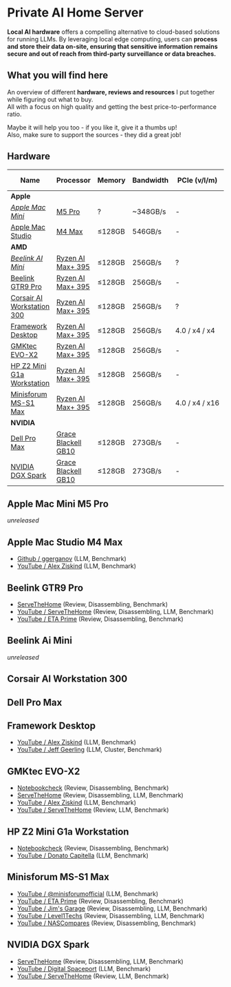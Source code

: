 # Private AI Home Server

**Local AI hardware** offers a compelling alternative to cloud-based solutions for running LLMs.
By leveraging local edge computing, users can **process and store their data on-site,
ensuring that sensitive information remains secure and out of reach from third-party surveillance or data breaches.**

## What you will find here

An overview of different **hardware, reviews and resources** I put together while figuring out what to buy.\
All with a focus on high quality and getting the best price-to-performance ratio.

Maybe it will help you too - if you like it, give it a thumbs up!\
Also, make sure to support the sources - they did a great job!

## Hardware

| Name                                         | Processor                                     | Memory | Bandwidth | PCIe (v/l/m)   | Ethernet  | Fan Noise (idle/load) |
| -------------------------------------------- | --------------------------------------------- | ------ | --------- | -------------- | --------- | --------------------- |
| **Apple**                                    |                                               |        |           |                |           |                       |
| _[Apple Mac Mini][apple-mini-m5-pro]_        | [M5 Pro][apple-mini-m5-pro]                   | ?      | ~348GB/s  | -              | 10G       | 0db / ?               |
| [Apple Mac Studio][apple-studio-m4-max]      | [M4 Max][apple-studio-m4-max]                 | ≤128GB | 546GB/s   | -              | 10G       | 0db / 44db            |
| **AMD**                                      |                                               |        |           |                |           |                       |
| _[Beelink AI Mini][beelink-ai-mini]_         | [Ryzen AI Max+ 395][amd-strix-halo]           | ≤128GB | 256GB/s   | ?              | ?         | ?                     |
| [Beelink GTR9 Pro][beelink-gtr9-pro]         | [Ryzen AI Max+ 395][amd-strix-halo]           | ≤128GB | 256GB/s   | -              | 10G (2x)  | ?                     |
| [Corsair AI Workstation 300][corsair-ai-300] | [Ryzen AI Max+ 395][amd-strix-halo]           | ≤128GB | 256GB/s   | ?              | 2.5G      | ?                     |
| [Framework Desktop][framework-desktop]       | [Ryzen AI Max+ 395][amd-strix-halo]           | ≤128GB | 256GB/s   | 4.0 / x4 / x4  | 5G        | 0dB / 48dB            |
| [GMKtec EVO-X2][gmktec-evo-x2]               | [Ryzen AI Max+ 395][amd-strix-halo]           | ≤128GB | 256GB/s   | -              | 2.5G      | 27dB / 55dB           |
| [HP Z2 Mini G1a Workstation][hp-z2-mini]     | [Ryzen AI Max+ 395][amd-strix-halo]           | ≤128GB | 256GB/s   | -              | 2.5G      | 32dB / 67dB           |
| [Minisforum MS-S1 Max][minisforum-s1max]     | [Ryzen AI Max+ 395][amd-strix-halo]           | ≤128GB | 256GB/s   | 4.0 / x4 / x16 | 10G (2x)  | ?                     |
| **NVIDIA**                                   |                                               |        |           |                |           |                       |
| [Dell Pro Max][dell-pro-max]                 | [Grace Blackell GB10][nvidia-grace-blackwell] | ≤128GB | 273GB/s   | -              | 200G (2x) | ?                     |
| [NVIDIA DGX Spark][nvidia-dgx-spark]         | [Grace Blackell GB10][nvidia-grace-blackwell] | ≤128GB | 273GB/s   | -              | 200G (2x) | ?                     |

<!-- npus -->

[amd-strix-halo]: https://www.amd.com/en/products/processors/laptop/ryzen/ai-300-series/amd-ryzen-ai-max-plus-395.html
[apple-studio-m4-max]: https://www.apple.com/shop/buy-mac/mac-studio/apple-m4-max-with-14-core-cpu-32-core-gpu-16-core-neural-engine-36gb-memory-512gb
[apple-mini-m5-pro]: https://www.apple.com/shop/buy-mac/mac-mini/apple-m5-pro-chip-with-12-core-cpu-16-core-gpu-24gb-memory-512gb
[nvidia-grace-blackwell]: https://www.nvidia.com/en-us/data-center/technologies/blackwell-architecture/

<!-- products -->

[beelink-ai-mini]: https://x.com/Beelinkofficial/status/1920082850311029142
[beelink-gtr9-pro]: https://www.bee-link.com/en/products/beelink-gtr9-pro-amd-ryzen-ai-max-395
[corsair-ai-300]: https://www.corsair.com/us/en/p/gaming-computers/cs-9080002-na/corsair-ai-workstation-300
[dell-pro-max]: https://www.dell.com/en-us/lp/dell-pro-max-nvidia-ai-dev-premier
[framework-desktop]: https://frame.work/en/en/desktop
[gmktec-evo-x2]: https://www.gmktec.com/products/amd-ryzen%E2%84%A2-ai-max-395-evo-x2-ai-mini-pc
[hp-z2-mini]: https://www.hp.com/us-en/workstations/z2-mini-a.html
[minisforum-s1max]: https://minisforumpc.eu/products/minisforum-ms-s1-max-mini-pc
[nvidia-dgx-spark]: https://www.nvidia.com/en-us/products/workstations/dgx-spark/

## Apple Mac Mini M5 Pro

_unreleased_

## Apple Mac Studio M4 Max

- [Github / ggerganov](https://github.com/ggml-org/llama.cpp/discussions/4167) (LLM, Benchmark)
- [YouTube / Alex Ziskind](https://www.youtube.com/watch?v=ZmY35-ifJuo) (LLM, Benchmark)

## Beelink GTR9 Pro

- [ServeTheHome](https://www.servethehome.com/beelink-gtr9-pro-review-amd-ryzen-ai-max-395-system-with-128gb-and-dual-10gbe/) (Review, Disassembling, Benchmark)
- [YouTube / ServeTheHome](https://www.youtube.com/watch?v=pHB3-9AG6tw) (Review, Disassembling, LLM, Benchmark)
- [YouTube / ETA Prime](https://www.youtube.com/watch?v=t6c5RZqo6Do) (Review, Disassembling, Benchmark)

## Beelink Ai Mini

_unreleased_

## Corsair AI Workstation 300

## Dell Pro Max

## Framework Desktop

- [YouTube / Alex Ziskind](https://www.youtube.com/watch?v=ZmY35-ifJuo) (LLM, Benchmark)
- [YouTube / Jeff Geerling](https://www.youtube.com/watch?v=N5xhOqlvRh4) (LLM, Cluster, Benchmark)

## GMKtec EVO-X2

- [Notebookcheck](https://www.notebookcheck.com/Einer-der-besten-Mini-PCs-2025-AMD-Ryzen-AI-Max-395-und-Radeon-8060S-mit-mit-Top-Leistung-im-GMKtec-EVO-X2-getestet.1096325.0.html) (Review, Disassembling, Benchmark)
- [ServeTheHome](https://www.servethehome.com/gmktec-evo-x2-review-an-amd-ryzen-ai-max-395-powerhouse/) (Review, Disassembling, LLM, Benchmark)
- [YouTube / Alex Ziskind](https://www.youtube.com/watch?v=B7GDr-VFuEo) (LLM, Benchmark)
- [YouTube / ServeTheHome](https://www.youtube.com/watch?v=BTIUL-yaY4s) (Review, LLM, Benchmark)

## HP Z2 Mini G1a Workstation

- [Notebookcheck](https://www.notebookcheck.com/HP-Z2-Mini-G1a-mit-AMD-Strix-Halo-im-Test-Kompakte-Workstation-mit-Ryzen-AI-Max-und-Radeon-RX-8060S.1059460.0.html) (Review, Disassembling, Benchmark)
- [YouTube / Donato Capitella](https://www.youtube.com/watch?v=wCBLMXgk3No) (LLM, Benchmark)

## Minisforum MS-S1 Max

- [YouTube / @minisforumofficial](https://www.youtube.com/shorts/xMdFTIH5dRA) (LLM, Benchmark)
- [YouTube / ETA Prime](https://www.youtube.com/watch?v=uIjvpuFzQps) (Review, Disassembling, Benchmark)
- [YouTube / Jim's Garage](https://www.youtube.com/watch?v=LbXwXnXZNzs) (Review, Disassembling, LLM, Benchmark)
- [YouTube / Level1Techs](https://www.youtube.com/watch?v=TvNYpyA1ZGk) (Review, Disassembling, LLM, Benchmark)
- [YouTube / NASCompares](https://www.youtube.com/watch?v=8Ww2bWpVi4Q) (Review, Disassembling, Benchmark)

## NVIDIA DGX Spark

- [ServeTheHome](https://www.servethehome.com/nvidia-dgx-spark-review-the-gb10-machine-is-so-freaking-cool/) (Review, Disassembling, LLM, Benchmark)
- [YouTube / Digital Spaceport](https://www.youtube.com/watch?v=md6a4ENM9pg) (LLM, Benchmark)
- [YouTube / ServeTheHome](https://www.youtube.com/watch?v=rKOoOmIpK3I) (Review, LLM, Benchmark)
